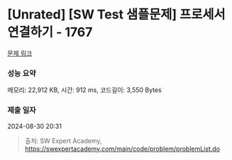 # [Unrated] [SW Test 샘플문제] 프로세서 연결하기 - 1767 

[문제 링크](https://swexpertacademy.com/main/code/problem/problemDetail.do?contestProbId=AV4suNtaXFEDFAUf) 

### 성능 요약

메모리: 22,912 KB, 시간: 912 ms, 코드길이: 3,550 Bytes

### 제출 일자

2024-08-30 20:31



> 출처: SW Expert Academy, https://swexpertacademy.com/main/code/problem/problemList.do